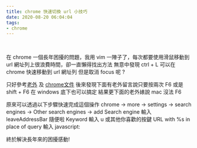 ```yaml
---
title: chrome 快速切換 url 小技巧
date: 2020-08-20 06:04:04
tags:
- chrome
---
```

&nbsp;
<!-- more -->
在 chrome 一個長年困擾的問題，我用 vim 一陣子了，每次都要使用滑鼠移動到 url 網址列上很浪費時間，卻一直懶得找出方法
無意中發現 ctrl + L 可以在 chrome 快速移動到 url 網址列
但是取消 focus 呢 ?

<!-- more -->

只好參考[老外](https://xavierchow.github.io/2016/03/07/vimium-leave-address-bar/) 及 [chrome文件](https://support.google.com/chrome/answer/95426?co=GENIE.Platform%3DDesktop&hl=en)
後來發現下面有老外留言說只要按兩次 F6 或是 shift + F6 在 windows 底下也可以搞定
結果更下面的老外婊說 mac 沒法 F6

原來可以透過以下步驟快速完成這個操作
chrome -> more -> settings -> search engines -> Other search engines -> add
Search engine 輸入 leaveAddressBar 隨便啦
Keyword 輸入 u 或其他你喜歡的按鍵
URL with %s in place of query 輸入 javascript:

終於解決長年來的困擾感動!
